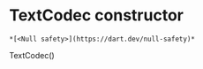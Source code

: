 


# TextCodec constructor




    *[<Null safety>](https://dart.dev/null-safety)*



TextCodec()












